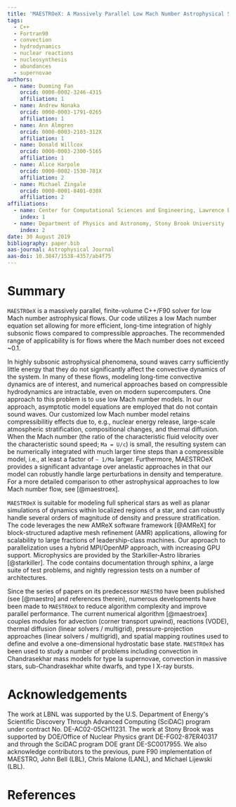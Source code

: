 ```yaml
---
title: 'MAESTROeX: A Massively Parallel Low Mach Number Astrophysical Solver'
tags:
  - C++
  - Fortran90
  - convection
  - hydrodynamics
  - nuclear reactions
  - nucleosynthesis
  - abundances
  - supernovae
authors:
  - name: Duoming Fan
    orcid: 0000-0002-3246-4315
    affiliation: 1
  - name: Andrew Nonaka
    orcid: 0000-0003-1791-0265
    affiliation: 1
  - name: Ann Almgren
    orcid: 0000-0003-2103-312X
    affiliation: 1
  - name: Donald Willcox
    orcid: 0000-0003-2300-5165
    affiliation: 1
  - name: Alice Harpole
    orcid: 0000-0002-1530-781X
    affiliation: 2
  - name: Michael Zingale
    orcid: 0000-0001-8401-030X
    affiliation: 2
affiliations:
  - name: Center for Computational Sciences and Engineering, Lawrence Berkeley National Laboratory
    index: 1
  - name: Department of Physics and Astronomy, Stony Brook University
    index: 2
date: 30 August 2019
bibliography: paper.bib
aas-journal: Astrophysical Journal
aas-doi: 10.3847/1538-4357/ab4f75
---
```


# Summary
``MAESTROeX`` is a massively parallel, finite-volume C++/F90 solver for low Mach number
astrophysical flows.  Our code utilizes a low Mach number equation set allowing for more
efficient, long-time integration of highly subsonic flows compared to compressible approaches.
The recommended range of applicability is for flows where the Mach number does not exceed ~0.1.

In highly subsonic astrophysical phenomena, sound waves carry sufficiently
little energy that they do not significantly affect the convective dynamics of the system.
In many of these flows, modeling long-time convective dynamics are of interest, and numerical
approaches based on compressible hydrodynamics are intractable, even on modern supercomputers.
One approach to this problem is to use low Mach number models. In our
approach, asymptotic model equations are employed that do not contain sound waves.
Our customized low Mach number model retains
compressibilitiy effects due to, e.g., nuclear energy release, large-scale atmospheric stratification,
compositional changes, and thermal diffusion.
When the Mach number (the ratio of the characteristic fluid
velocity over the characteristic sound speed; `Ma = U/c`)
is small, the resulting system can be numerically integrated with much larger time steps than a
compressible model, i.e., at least a factor of `∼ 1/Ma` larger.
Furthermore, MAESTROeX provides a significant advantage over anelastic approaches in that our model
can robustly handle large perturbations in density and temperature.
For a more detailed comparison to other astrophysical approaches to low Mach number flow, see [@maestroex].

``MAESTROeX`` is suitable for modeling full spherical stars as well as planar simulations
of dynamics within localized regions of a star, and can robustly handle several orders of magnitude
of density and pressure stratification.
The code leverages the new AMReX software framework [@AMReX] for block-structured
adaptive mesh refinement (AMR) applications, allowing for scalability
to large fractions of leadership-class machines.
Our approach to parallelization uses a hybrid MPI/OpenMP approach, with increasing GPU support.
Microphysics are provided by the Starkiller-Astro libraries [@starkiller].
The code contains documentation through sphinx, a large suite of test problems, and
nightly regression tests on a number of architectures.

Since the series of papers on its predecessor ``MAESTRO`` have been published (see [@maestro]
and references therein), numerous developments have been made to ``MAESTROeX`` to
reduce algorithm complexity and improve parallel performance.
The current numerical algorithm [@maestroex] couples modules for advection (corner transport upwind),
reactions (VODE), thermal diffusion (linear solvers / multigrid),
pressure-projection approaches (linear solvers / multigrid), and spatial mapping routines
used to define and evolve a one-dimensional hydrostatic base state.
``MAESTROeX`` has been used to study a number of problems including convection
in Chandrasekhar mass models for type Ia supernovae, convection in massive stars,
sub-Chandrasekhar white dwarfs, and type I X-ray bursts.

# Acknowledgements

The work at LBNL was supported by the U.S. Department of Energy's Scientific Discovery Through
Advanced Computing (SciDAC) program under contract No. DE-AC02-05CH11231.
The work at Stony Brook was supported by DOE/Office of Nuclear Physics grant DE-FG02-87ER40317
and through the SciDAC program DOE grant DE-SC0017955.
We also acknowledge contributors to the previous, pure F90 implementation of MAESTRO,
John Bell (LBL), Chris Malone (LANL), and Michael Lijewski (LBL).

# References

